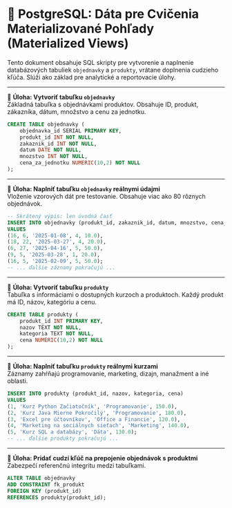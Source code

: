 # 📘 PostgreSQL: Dáta pre Cvičenia Materializované Pohľady (Materialized Views)

Tento dokument obsahuje SQL skripty pre vytvorenie a naplnenie databázových tabuliek `objednavky` a `produkty`, vrátane doplnenia cudzieho kľúča. Slúži ako základ pre analytické a reportovacie úlohy.

---

📌 **Úloha: Vytvoriť tabuľku `objednavky`**  
Základná tabuľka s objednávkami produktov. Obsahuje ID, produkt, zákazníka, dátum, množstvo a cenu za jednotku.

```sql
CREATE TABLE objednavky (
    objednavka_id SERIAL PRIMARY KEY,
    produkt_id INT NOT NULL,
    zakaznik_id INT NOT NULL,
    datum DATE NOT NULL,
    mnozstvo INT NOT NULL,
    cena_za_jednotku NUMERIC(10,2) NOT NULL
);
```

---

📌 **Úloha: Naplniť tabuľku `objednavky` reálnymi údajmi**  
Vloženie vzorových dát pre testovanie. Obsahuje viac ako 80 rôznych objednávok.

```sql
-- Skrátený výpis: len úvodná časť
INSERT INTO objednavky (produkt_id, zakaznik_id, datum, mnozstvo, cena_za_jednotku)
VALUES
(16, 6, '2025-01-08', 4, 10.0),
(18, 22, '2025-03-27', 4, 20.0),
(6, 27, '2025-04-16', 5, 50.0),
(9, 5, '2025-03-28', 1, 20.0),
(16, 5, '2025-02-09', 5, 50.0);
-- ... ďalšie záznamy pokračujú ...
```

---

📌 **Úloha: Vytvoriť tabuľku `produkty`**  
Tabuľka s informáciami o dostupných kurzoch a produktoch. Každý produkt má ID, názov, kategóriu a cenu.

```sql
CREATE TABLE produkty (
    produkt_id INT PRIMARY KEY,
    nazov TEXT NOT NULL,
    kategoria TEXT NOT NULL,
    cena NUMERIC(10,2) NOT NULL
);
```

---

📌 **Úloha: Naplniť tabuľku `produkty` reálnymi kurzami**  
Záznamy zahŕňajú programovanie, marketing, dizajn, manažment a iné oblasti.

```sql
INSERT INTO produkty (produkt_id, nazov, kategoria, cena)
VALUES
(1, 'Kurz Python Začiatočník', 'Programovanie', 150.0),
(2, 'Kurz Java Mierne Pokročilý', 'Programovanie', 180.0),
(3, 'Excel pre účtovníkov', 'Office a Financie', 120.0),
(4, 'Marketing na sociálnych sieťach', 'Marketing', 140.0),
(5, 'Kurz SQL a databázy', 'Dáta', 130.0);
-- ... ďalšie produkty pokračujú ...
```

---

📌 **Úloha: Pridať cudzí kľúč na prepojenie objednávok s produktmi**  
Zabezpečí referenčnú integritu medzi tabuľkami.

```sql
ALTER TABLE objednavky
ADD CONSTRAINT fk_produkt
FOREIGN KEY (produkt_id)
REFERENCES produkty(produkt_id);
```

